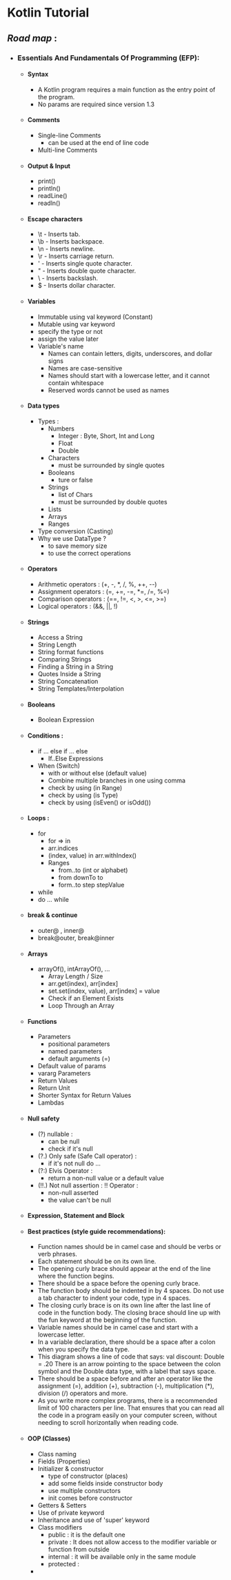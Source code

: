 # **Kotlin Tutorial**

## **_Road map_** :

- ### **Essentials And Fundamentals Of Programming (EFP)**:

  - #### Syntax

    - A Kotlin program requires a main function as the entry point of the program.
    - No params are required since version 1.3

  - #### Comments

    - Single-line Comments
      - can be used at the end of line code
    - Multi-line Comments

  - #### Output & Input

    - print()
    - println()
    - readLine()
    - readln()

  - #### Escape characters

    - \t - Inserts tab.
    - \b - Inserts backspace.
    - \n - Inserts newline.
    - \r - Inserts carriage return.
    - \' - Inserts single quote character.
    - \" - Inserts double quote character.
    - \\ - Inserts backslash.
    - \$ - Inserts dollar character.

  - #### Variables

    - Immutable using val keyword (Constant)
    - Mutable using var keyword
    - specify the type or not
    - assign the value later
    - Variable's name
      - Names can contain letters, digits, underscores, and dollar signs
      - Names are case-sensitive
      - Names should start with a lowercase letter, and it cannot contain whitespace
      - Reserved words cannot be used as names

  - #### Data types

    - Types :
      - Numbers
        - Integer : Byte, Short, Int and Long
        - Float
        - Double
      - Characters
        - must be surrounded by single quotes
      - Booleans
        - ture or false
      - Strings
        - list of Chars
        - must be surrounded by double quotes
      - Lists
      - Arrays
      - Ranges
    - Type conversion (Casting)
    - Why we use DataType ?
      - to save memory size
      - to use the correct operations

  - #### Operators

    - Arithmetic operators : (+, -, \*, /, %, ++, --)
    - Assignment operators : (=, +=, -=, \*=, /=, %=)
    - Comparison operators : (==, !=, <, >, <=, >=)
    - Logical operators : (&&, ||, !)

  - #### Strings

    - Access a String
    - String Length
    - String format functions
    - Comparing Strings
    - Finding a String in a String
    - Quotes Inside a String
    - String Concatenation
    - String Templates/Interpolation

  - #### Booleans

    - Boolean Expression

  - #### Conditions :

    - if ... else if ... else
      - If..Else Expressions
    - When (Switch)
      - with or without else (default value)
      - Combine multiple branches in one using comma
      - check by using (in Range)
      - check by using (is Type)
      - check by using (isEven() or isOdd())

  - #### Loops :

    - for
      - for => in
      - arr.indices
      - (index, value) in arr.withIndex()
      - Ranges
        - from..to (int or alphabet)
        - from downTo to
        - form..to step stepValue
    - while
    - do ... while

  - #### break & continue

    - outer@ , inner@
    - break@outer, break@inner

  - #### Arrays

    - arrayOf(), intArrayOf(), ...
      - Array Length / Size
      - arr.get(index), arr[index]
      - set.set(index, value), arr[index] = value
      - Check if an Element Exists
      - Loop Through an Array

  - #### Functions

    - Parameters
      - positional parameters
      - named parameters
      - default arguments (=)
    - Default value of params
    - vararg Parameters
    - Return Values
    - Return Unit
    - Shorter Syntax for Return Values
    - Lambdas

  - #### Null safety

    - (?) nullable :
      - can be null
      - check if it's null
    - (?.) Only safe (Safe Call operator) :
      - if it's not null do ...
    - (?:) Elvis Operator :
      - return a non-null value or a default value
    - (!!.) Not null assertion : !! Operator :
      - non-null asserted
      - the value can't be null

  - #### Expression, Statement and Block
  - #### Best practices (style guide recommendations):

    - Function names should be in camel case and should be verbs or verb phrases.
    - Each statement should be on its own line.
    - The opening curly brace should appear at the end of the line where the function begins.
    - There should be a space before the opening curly brace.
    - The function body should be indented in by 4 spaces. Do not use a tab character to indent your code, type in 4 spaces.
    - The closing curly brace is on its own line after the last line of code in the function body. The closing brace should line up with the fun keyword at the beginning of the function.
    - Variable names should be in camel case and start with a lowercase letter.
    - In a variable declaration, there should be a space after a colon when you specify the data type.
    - This diagram shows a line of code that says: val discount: Double = .20 There is an arrow pointing to the space between the colon symbol and the Double data type, with a label that says space.
    - There should be a space before and after an operator like the assignment (=), addition (+), subtraction (-), multiplication (\*), division (/) operators and more.
    - As you write more complex programs, there is a recommended limit of 100 characters per line. That ensures that you can read all the code in a program easily on your computer screen, without needing to scroll horizontally when reading code.

  - #### OOP (Classes)
    - Class naming
    - Fields (Properties)
    - Initializer & constructor
      - type of constructor (places)
      - add some fields inside constructor body
      - use multiple constructors
      - init comes before constructor
    - Getters & Setters
    - Use of private keyword
    - Inheritance and use of 'super' keyword
    - Class modifiers
      - public : it is the default one
      - private : It does not allow access to the modifier variable or function from outside
      - internal : it will be available only in the same module
      - protected :
    -
